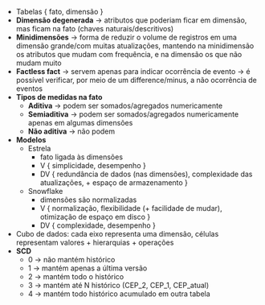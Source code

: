 * Tabelas { fato, dimensão }
* **Dimensão degenerada** -> atributos que poderiam ficar em dimensão, mas ficam na fato (chaves naturais/descritivos)
* **Minidimensões** -> forma de reduzir o volume de registros em uma dimensão grande/com muitas atualizações, mantendo na minidimensão os atributos que mudam com frequência, e na dimensão os que não mudam muito
* **Factless fact** -> servem apenas para indicar ocorrência de evento -> é possível verificar, por meio de um difference/minus, a não ocorrência de eventos
* **Tipos de medidas na fato**
	* **Aditiva** -> podem ser somados/agregados numericamente
	* **Semiaditiva** -> podem ser somados/agregados numericamente apenas em algumas dimensões
	* **Não aditiva** -> não podem
* **Modelos**
	* Estrela
		* fato ligada às dimensões
		* V { simplicidade, desempenho }
		* DV { redundância de dados (nas dimensões), complexidade das atualizações, + espaço de armazenamento }
	* Snowflake
		* dimensões são normalizadas
		* V { normalização, flexibilidade (+ facilidade de mudar), otimização de espaço em disco }
		* DV { complexidade, desempenho }
* Cubo de dados:  cada eixo representa uma dimensão, células representam valores + hierarquias + operações
* **SCD**
	* 0 -> não mantém histórico
	* 1 -> mantém apenas a última versão
	* 2 -> mantém todo o histórico
	* 3 -> mantém até N histórico (CEP_2, CEP_1, CEP_atual)
	* 4 -> mantém todo histórico acumulado em outra tabela